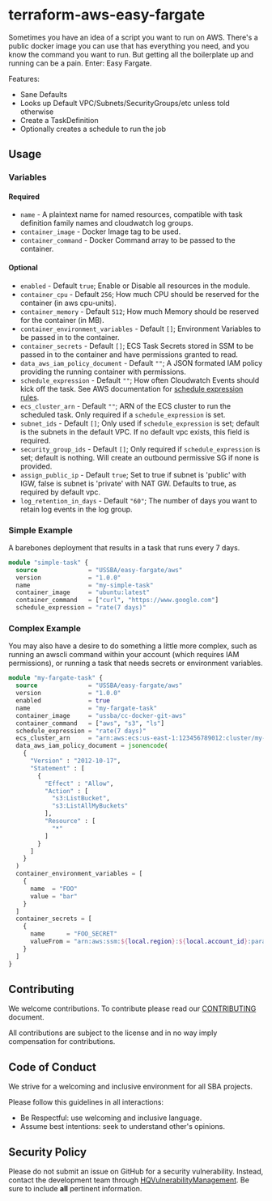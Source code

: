 # terraform-aws-easy-fargate

Sometimes you have an idea of a script you want to run on AWS. There's a public docker image you can use that has everything you need, and you know the command you want to run. But getting all the boilerplate up and running can be a pain. Enter: Easy Fargate.

Features:

* Sane Defaults
* Looks up Default VPC/Subnets/SecurityGroups/etc unless told otherwise
* Create a TaskDefinition
* Optionally creates a schedule to run the job

## Usage

### Variables

#### Required

* `name` - A plaintext name for named resources, compatible with task definition family names and cloudwatch log groups.
* `container_image` - Docker Image tag to be used.
* `container_command` - Docker Command array to be passed to the container.

#### Optional

* `enabled` - Default `true`; Enable or Disable all resources in the module.
* `container_cpu` - Default `256`; How much CPU should be reserved for the container (in aws cpu-units).
* `container_memory` - Default `512`; How much Memory should be reserved for the container (in MB).
* `container_environment_variables` - Default `[]`; Environment Variables to be passed in to the container.
* `container_secrets` - Default `[]`; ECS Task Secrets stored in SSM to be passed in to the container and have permissions granted to read.
* `data_aws_iam_policy_document` - Default `""`; A JSON formated IAM policy providing the running container with permissions.
* `schedule_expression` - Default `""`; How often Cloudwatch Events should kick off the task. See AWS documentation for [schedule expression rules](https://docs.aws.amazon.com/AmazonCloudWatch/latest/events/ScheduledEvents.html).
* `ecs_cluster_arn` - Default `""`; ARN of the ECS cluster to run the scheduled task. Only required if a `schedule_expression` is set.
* `subnet_ids` - Default `[]`; Only used if `schedule_expression` is set; default is the subnets in the default VPC. If no default vpc exists, this field is required.
* `security_group_ids` - Default `[]`; Only required if `schedule_expression` is set; default is nothing. Will create an outbound permissive SG if none is provided.
* `assign_public_ip` - Default `true`; Set to true if subnet is 'public' with IGW, false is subnet is 'private' with NAT GW. Defaults to true, as required by default vpc.
* `log_retention_in_days` - Default `"60"`; The number of days you want to retain log events in the log group.

### Simple Example

A barebones deployment that results in a task that runs every 7 days.

```terraform
module "simple-task" {
  source              = "USSBA/easy-fargate/aws"
  version             = "1.0.0"
  name                = "my-simple-task"
  container_image     = "ubuntu:latest"
  container_command   = ["curl", "https://www.google.com"]
  schedule_expression = "rate(7 days)"
```

### Complex Example

You may also have a desire to do something a little more complex, such as running an awscli command within your account (which requires IAM permissions), or running a task that needs secrets or environment variables.

```terraform
module "my-fargate-task" {
  source              = "USSBA/easy-fargate/aws"
  version             = "1.0.0"
  enabled             = true
  name                = "my-fargate-task"
  container_image     = "ussba/cc-docker-git-aws"
  container_command   = ["aws", "s3", "ls"]
  schedule_expression = "rate(7 days)"
  ecs_cluster_arn     = "arn:aws:ecs:us-east-1:123456789012:cluster/my-ecs-cluster"
  data_aws_iam_policy_document = jsonencode(
    {
      "Version" : "2012-10-17",
      "Statement" : [
        {
          "Effect" : "Allow",
          "Action" : [
            "s3:ListBucket",
            "s3:ListAllMyBuckets"
          ],
          "Resource" : [
            "*"
          ]
        }
      ]
    }
  )
  container_environment_variables = [
    {
      name  = "FOO"
      value = "bar"
    }
  ]
  container_secrets = [
    {
      name      = "FOO_SECRET"
      valueFrom = "arn:aws:ssm:${local.region}:${local.account_id}:parameter/foo_secret"
    }
  ]
}
```

## Contributing

We welcome contributions.
To contribute please read our [CONTRIBUTING](CONTRIBUTING.md) document.

All contributions are subject to the license and in no way imply compensation for contributions.

## Code of Conduct

We strive for a welcoming and inclusive environment for all SBA projects.

Please follow this guidelines in all interactions:

* Be Respectful: use welcoming and inclusive language.
* Assume best intentions: seek to understand other's opinions.

## Security Policy

Please do not submit an issue on GitHub for a security vulnerability.
Instead, contact the development team through [HQVulnerabilityManagement](mailto:HQVulnerabilityManagement@sba.gov).
Be sure to include **all** pertinent information.
